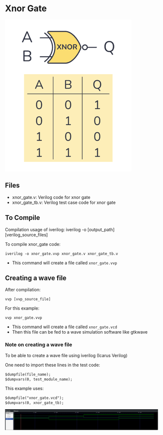 # Xnor Gate

![](xnor_gate.png)

## Files
- xnor_gate.v: Verilog code for xnor gate
- xnor_gate_tb.v: Verilog test case code for xnor gate

## To Compile

Compilation usage of iverilog:
    iverilog -o [output_path] [verilog_source_files]

To compile xnor_gate code:

    iverilog -o xnor_gate.vvp xnor_gate.v xnor_gate_tb.v

- This command will create a file called `xnor_gate.vvp`

## Creating a wave file

After compilation:
    
    vvp [vvp_source_file]

For this example:
    
    vvp xnor_gate.vvp

- This command will create a file called `xnor_gate.vcd`
- Then this file can be fed to a wave simulation software like gtkwave

### Note on creating a wave file

To be able to create a wave file using iverilog (Icarus Verilog)

One need to import these lines in the test code:

    $dumpfile(file_name);
    $dumpvars(0, test_module_name);

This example uses:

    $dumpfile("xnor_gate.vcd");
    $dumpvars(0, xnor_gate_tb);

![](xnor_gate_wave.png)
